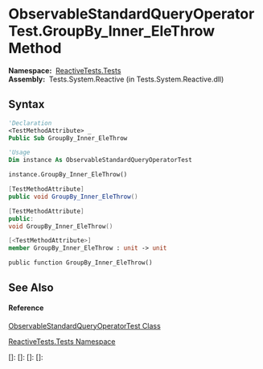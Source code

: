 # ObservableStandardQueryOperatorTest.GroupBy\_Inner\_EleThrow Method

**Namespace:**  [ReactiveTests.Tests](ReactiveTests.Tests\ReactiveTests.Tests.md)  
**Assembly:**  Tests.System.Reactive (in Tests.System.Reactive.dll)

## Syntax

```vb
'Declaration
<TestMethodAttribute> _
Public Sub GroupBy_Inner_EleThrow
```

```vb
'Usage
Dim instance As ObservableStandardQueryOperatorTest

instance.GroupBy_Inner_EleThrow()
```

```csharp
[TestMethodAttribute]
public void GroupBy_Inner_EleThrow()
```

```c++
[TestMethodAttribute]
public:
void GroupBy_Inner_EleThrow()
```

```fsharp
[<TestMethodAttribute>]
member GroupBy_Inner_EleThrow : unit -> unit 
```

```jscript
public function GroupBy_Inner_EleThrow()
```

## See Also

#### Reference

[ObservableStandardQueryOperatorTest Class](ObservableStandardQueryOperatorTest\ObservableStandardQueryOperatorTest.md)

[ReactiveTests.Tests Namespace](ReactiveTests.Tests\ReactiveTests.Tests.md)

[]: 
[]: 
[]: 
[]: 